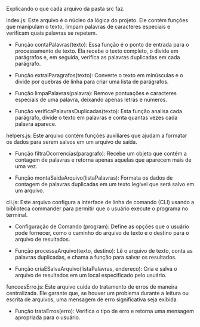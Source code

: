 Explicando o que cada arquivo da pasta src faz.

index.js: Este arquivo é o núcleo da lógica do projeto. Ele contém funções que manipulam o texto, limpam palavras de caracteres especiais e verificam quais palavras se repetem.
- Função contaPalavras(texto): Essa função é o ponto de entrada para o processamento de texto. Ela recebe o texto completo, o divide em parágrafos e, em seguida, verifica as palavras duplicadas em cada parágrafo.

- Função extraiParagrafos(texto): Converte o texto em minúsculas e o divide por quebras de linha para criar uma lista de parágrafos.

- Função limpaPalavras(palavra): Remove pontuações e caracteres especiais de uma palavra, deixando apenas letras e números.

- Função verificaPalavrasDuplicadas(texto): Esta função analisa cada parágrafo, divide o texto em palavras e conta quantas vezes cada palavra aparece.

helpers.js: Este arquivo contém funções auxiliares que ajudam a formatar os dados para serem salvos em um arquivo de saída.

- Função filtraOcorrencias(paragrafo): Recebe um objeto que contém a contagem de palavras e retorna apenas aquelas que aparecem mais de uma vez.

- Função montaSaidaArquivo(listaPalavras): Formata os dados de contagem de palavras duplicadas em um texto legível que será salvo em um arquivo.

cli.js: Este arquivo configura a interface de linha de comando (CLI) usando a biblioteca commander para permitir que o usuário execute o programa no terminal.

- Configuração de Comando (program): Define as opções que o usuário pode fornecer, como o caminho do arquivo de texto e o destino para o arquivo de resultados.

- Função processaArquivo(texto, destino): Lê o arquivo de texto, conta as palavras duplicadas, e chama a função para salvar os resultados.

- Função criaESalvaArquivo(listaPalavras, endereco): Cria e salva o arquivo de resultados em um local especificado pelo usuário.

funcoesErro.js: Este arquivo cuida do tratamento de erros de maneira centralizada. Ele garante que, se houver um problema durante a leitura ou escrita de arquivos, uma mensagem de erro significativa seja exibida.

- Função trataErros(erro): Verifica o tipo de erro e retorna uma mensagem apropriada para o usuário.
